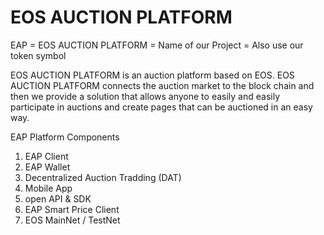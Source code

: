 # EOS AUCTION PLATFORM

EAP = EOS AUCTION PLATFORM = Name of our Project = Also use our token symbol

EOS AUCTION PLATFORM is an auction platform based on EOS. EOS AUCTION PLATFORM connects the auction market to the block chain and then we provide a solution that allows anyone to easily and easily participate in auctions and create pages that can be auctioned in an easy way.


EAP Platform Components
1. EAP Client
2. EAP Wallet
3. Decentralized Auction Tradding (DAT)
4. Mobile App
5. open API & SDK
6. EAP Smart Price Client
7. EOS MainNet / TestNet
